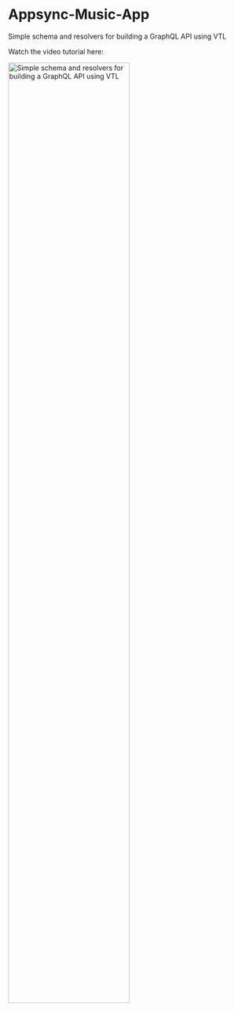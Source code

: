 # Appsync-Music-App
Simple schema and resolvers for building a GraphQL API using VTL

Watch the video tutorial here:

<a href="https://youtu.be/AR_I_iuH2jE">
<img src="https://user-images.githubusercontent.com/61988162/160991238-f9f5ef49-18c6-4124-8254-4def32f2ee8b.png" title="Simple schema and resolvers for building a GraphQL API using VTL" width=70%/>
</a>
